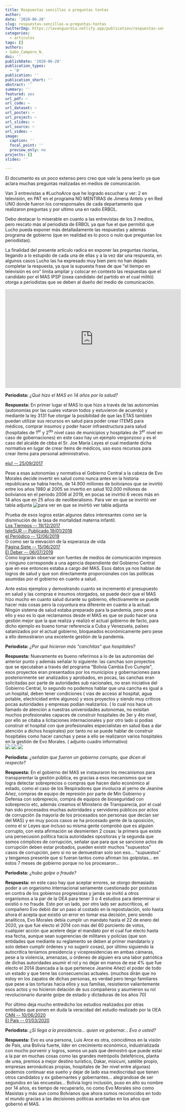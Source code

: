```yaml
---
title: Respuestas sencillas a preguntas tontas
author: 
date: '2020-06-28'
slug: respuestas-sencillas-a-preguntas-tontas
twitterImg: https://lavanguardia.netlify.app/publication/respuestas-sencillas-a-preguntas-tontas/featured.jpg
categories:
  - articulos
tags: []
authors: 
- Gabo_Campero_N.
doi: ''
publishDate: '2020-06-28'
publication_types:
  - '0'
publication: ''
publication_short: ''
abstract: ''
summary: ''
featured: yes
url_pdf: ~
url_code: ~
url_dataset: ~
url_poster: ~
url_project: ~
url_slides: ~
url_source: ~
url_video: ~
image:
  caption: ''
  focal_point: ''
  preview_only: no
projects: []
slides: ''

---
```


El documento es un poco extenso pero creo que vale la pena leerlo ya que aclara muchas preguntas realizadas en medios de comunicación.

Van 3 entrevistas a #LuchoArce que he logrado escuchar y ver: 2 en televisión, en PAT en el programa NO MENTIRAS de Jimena Antelo y en Red UNO donde fueron los corresponsales de cada departamento que realizaron preguntas y por ultimo una en radio ERBOL.

Debo destacar lo miserable en cuanto a las entrevistas de los 3 medios, pero rescato más al periodista de ERBOL ya que fue el que permitió que Lucho pueda exponer más detalladamente las respuestas y además programa de gobierno (que en realidad es lo poco o nulo que preguntan los periodistas).

La finalidad del presente artículo radica en exponer las preguntas risorias, llegando a lo estupido de cada una de ellas y a la vez dar una respuesta, en algunos casos Lucho las ha expresado muy bien pero no han dejado completar la respuesta, ya que la supuesta frase de que "el tiempo en televisión es oro" limita ampliar y colocar en contexto las respuestas que el candidato por el MAS IPSP (osea candidato del partido en el cual militó) otorga a periodistas que se deben al dueño del medio de comunicación. 

<iframe width="560" height="315" src="https://www.youtube.com/embed/Hp6rs5404zo" frameborder="0" allow="accelerometer; autoplay; encrypted-media; gyroscope; picture-in-picture" allowfullscreen></iframe>

**Periodista:** *¿Qué hizo el MAS en 14 años por la salud?*

**Respuesta:** En primer lugar el MAS lo que hizo a través de las autonomías (autonomías por las cuales votaron todos y estuvieron de acuerdo) y mediante la ley 3131 fue otorgar la posibilidad de que las ETAS también puedan utilizar sus recursos en salud para poder crear ITEMS para médicos, comprar insumos y poder hacer infraestructura para salud (hospitales de 1<sup>er</sup> y 2<sup>do</sup> nivel caso de municipios y hospitales de 3<sup>er</sup> nivel en caso de gobernaciones) en este caso hay un ejemplo vergonzoso y es el caso del alcalde de cbba el Sr. Joe María Leyes el cual mediante dicha normativa en lugar de crear ítems de médicos, uso esos recursos para crear ítems para personal administrativo.<br />


[eju! -- 25/09/2017](https://eju.tv/2017/09/critican-incremento-a-items-administrativos-en-la-alcaldia-de-cochabamba/)

Pese a esas autonomías y normativa el Gobierno Central a la cabeza de Evo Morales decide invertir en salud como nunca antes en la historia republicana se había hecho, de 14.900 millones de bolivianos que se invirtió entre los años 1980 al 2005 se invertio en salud 102.000 millones de bolivianos en el periodo 2006 al 2019, en pocas se invirtió 6 veces más en 14 años que en 25 años de neoliberalismo. Para ver en que se invirtió ver tabla adjunta
![para ver en que se invirtió ver tabla adjunta](tabla.jpg)

Prueba de esos logros están algunos datos interesantes como ser la disminución de la tasa de mortalidad materna infantil. <br /> 
[Los Tiempos -- 19/12/2017](https://www.lostiempos.com/actualidad/cochabamba/20171219/mortalidad-infantil-baja-50) <br /> 
[teleSUR -- Publicado 19/01/2018](https://www.telesurtv.net/news/Bolivia-reduce-indices-de-mortalidad-y-desnutricion-infantil-20180119-0004.html)<br /> [el Periódico -- 12/06/2019](https://www.elperiodico-digital.com/2019/06/12/tasa-de-mortalidad-materno-infantil-reduce-en-un-50/) <br /> 
O como ser la elevación de la esperanza de vida <br />
[Página Siete -- 15/06/2017](https://www.paginasiete.bo/sociedad/2017/6/15/esperanza-vida-pais-subio-anos-141224.html)<br />
[El Deber -- 06/07/2019](https://eldeber.com.bo/133382_hay-mas-gente-longeva-en-bolivia-la-esperanza-de-vida-subio-a-73-anos)<br /> 
Como lograrán observar son fuentes de medios de comunicación impresos y ninguno corresponde a una agencia dependiente del Gobierno Central que en ese entonces estaba a cargo del MAS. Esos datos ya nos hablan de logros de salud y que son directamente proporcionales con las políticas asumidas por el gobierno en cuanto a salud.

Ante estos ejemplos y demostrando cuanto se incrementó el presupuesto en salud y las compras e insumos otorgados, se puede decir que el MAS hizo mucho en cuanto salud durante su gobierno, efectivamente se puede hacer más cosas pero la coyuntura era diferente en cuanto a la actual. Ningún sistema de salud estaba preparado para la pandemia, pero pese a ello y eso es lo que reclamamos desde el MAS es que se pudo hacer una gestión mejor que la que realiza y realizó el actual gobierno de facto, para dicho ejemplo es bueno tomar referencia a Cuba y Venezuela, países satanizados por el actual gobierno, bloqueados económicamente pero pese a ello demostraron una excelente gestión de la pandemia. 

**Periodista:** *¿Por qué hicieron más "canchitas" que hospitales?*

**Respuesta:** Nuevamente es bueno referirnos a lo de las autonomías del anterior punto y además señalar lo siguiente: las canchas son proyectos que se ejecutaban a través del programa "Bolivia Cambia Evo Cumple", esos proyectos eran presentados por los municipios y gobernaciones para posteriormente ser analizados y aprobados, en pocas, las canchas eran solicitadas por parte de autoridades sub nacionales, no eran iniciativa del Gobierno Central, lo segundo no podemos hablar que una cancha es igual a un hospital, deben tener condiciones ( vias de acceso al hospital, agua potable, electricidad entre algunos) y esos proyectos y siendo muy críticos pocas autoridades y empresas podían realizarlos. ( lo cual nos hace un llamado de atención a nuestras universidades autonomas, no exisitan muchos profesionales capaces de construir hospitales de 3er y 4to nivel, por ello se citaba a licitaciones internacionales y por otro lado si podias construir el hospital con que profesionales especialistas en salud ibas a dar atención a dichos hospirales) por tanto no se puede hablar de construir hospitales como hacer canchas y pese a ello se realizaron varios hospitales en la gestión de Evo Morales. ( adjunto cuadro informativo)<br /> 
![](Establecimientos1.jpg)
![](Establecimientos2.jpg)
![](Establecimientos3.jpg)

**Periodista:** *¿señalan que fueron un gobierno corrupto, que dicen al respecto?*

**Respuesta:** En el gobierno del MAS se instauraron los mecanismos para transparentar la gestión pública, es gracias a esos mecanismos que se logra detectar sobreprecios o compras que hacen daño económico al estado, como el caso de los Respiradores que involucra al yerno de Jeanine Añez, compras de equipo de represión por parte de Min Gobierno y Defensa con sobreprecio, compra de equipos de bioseguridad con sobreprecio etc, además creamos el Ministerio de Transparecia, por el cual han sido procesados muchas autoridades y servidores públicos por actos de corrupción (la mayoría de los procesados son personas que decían ser del MAS) y en muy pocos casos se ha procesado gente de la oposición, como el sr Leyes que incluso su misma gente comprobó que es alguien corrupto, con esta afirmación se desmienten 2 cosas: la primera que existe una persecusion política hacia autoridades opositoras y la segunda que somos cómplices de corrupción, señalar que para que se sancione actos de corrupción deben estar probados, pueden existir muchos "supuestos" casos de corrupción, pero si no se demuestran solo son eso... "supuestos" y tengamos presente que si fueran tantos como afirman los golpistas... en estos 7 meses de gobierno porque no los procesaron...

**Periodista:** *¿hubo golpe o fraude?*

**Respuesta:** en este caso hay que aceptar errores, se otorgo demasiado poder a un organismo internacional seriamente cuestionado por posturas en contra de los gobiernos progresistas y jamás se invitó a otros organismos a la par de la OEA para tener 3 o 4 estudios para determinar si existió o no fraude. Esto por un lado, por otro lado ser autocríticos, el compañero Evo debió dar un paso al costado en la repostulación, solo hasta ahora él acepta que existió un error en tomar esa decisión, pero siendo analíticos, Evo Morales debía cumplir un mandato hasta el 22 de enero del 2020, ya que fue electo el 2014 con más del 60 porciento de votos, cualquier acción que acelere dejar el mandato por el cual fue electo hasta esa fecha, aunque sean sugerencias de militares y policías (que son entidades que mediante su reglamento se deben al primer mandatario y solo deben cumplir órdenes y no sugerir cosas), por último siguiendo la autocrítica teníamos presidencia y vicepresidencias en ambas cámaras, pese a la violencia, amenazas, u órdenes de alguien era una labor patriótica de dichas autoridades asumir el rol y no dejar en manos de ese 4% que fue electo el 2014 (bancada a la que pertenece Jeanine Añez) el poder de todo un estado y que tiene las consecuencias actuales. (muchos dirán que no estoy en los zapatos de dichas personas, es verdad pero tengo familiares que pese a las torturas hacia ellos y sus familias, resistieron valientemente esos actos y no hicieron delación de sus compañeros y asumieron su rol revolucionario durante golpe de estado y dictaduras de los años 70)

Por último deja mucho entredicho los estudios realizados por otras entidades que ponen en duda la veracidad del estudio realizado por la OEA
[CNN -- 10/06/2020](https://cnnespanol.cnn.com/2020/06/10/alerta-elecciones-en-bolivia-un-estudio-pone-en-duda-analisis-de-la-oea/)<br />
[El País -- 01/03/2020](https://elpais.com/internacional/2020/02/28/actualidad/1582854382_491874.html)

**Periodista:** *¿Si llega a la presidencia... quien va gobernar... Evo o usted?*

**Respuesta:** Evo es una persona, Luis Arce es otra, coincidimos en la visión de País, una Bolivia fuerte, líder en crecimiento económico, industrializada con mucho porvenir y logros, somos un país que demostró que puede estar a la par en muchas cosas como las grandes metrópolis (teleféricos, planta de urea, premios a mejor destino turístico, Dakar, misicuni, satélite propio, empresas aeronáuticas propias, hospitales de 3er nivel entre algunas) podemos continuar ese sueño y dejar de lado esa mediocridad que tienen otros candidatos y ex gobernantes y gobernantes... alegrandose de ser segundos en las encuestas... Bolivia logro inclusión, puso en alto su nombre por 14 años, es tiempo de recuperarlo, no como Evo Morales sino como Masistas y más aun como Bolvianos que ahora somos reconocidos en todo el mundo gracias a las decisiones políticas acertadas en los años que gobernó el MAS.
